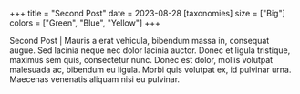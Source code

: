 +++
title = "Second Post"
date = 2023-08-28
[taxonomies]
size = ["Big"]
colors = ["Green", "Blue", "Yellow"]
+++

Second Post | Mauris a erat vehicula, bibendum massa in, consequat augue. Sed lacinia neque nec dolor lacinia auctor. Donec et ligula tristique, maximus sem quis, consectetur nunc. Donec est dolor, mollis volutpat malesuada ac, bibendum eu ligula. Morbi quis volutpat ex, id pulvinar urna. Maecenas venenatis aliquam nisi eu pulvinar.
